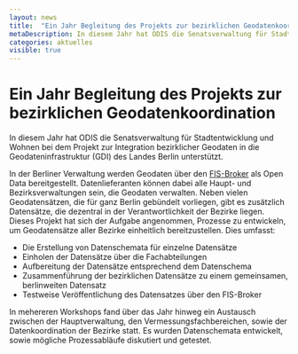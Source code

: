 ```yaml
---
layout: news
title:  "Ein Jahr Begleitung des Projekts zur bezirklichen Geodatenkoordination"
metaDescription: In diesem Jahr hat ODIS die Senatsverwaltung für Stadtentwicklung und Wohnen bei dem Projekt zur Integration bezirklicher Geodaten in die Geodateninfrastruktur (GDI) des Landes Berlin unterstützt.
categories: aktuelles
visible: true
---
```


# Ein Jahr Begleitung des Projekts zur bezirklichen Geodatenkoordination

In diesem Jahr hat ODIS die Senatsverwaltung für Stadtentwicklung und Wohnen bei dem Projekt zur Integration bezirklicher Geodaten in die Geodateninfrastruktur (GDI) des Landes Berlin unterstützt.

In der Berliner Verwaltung werden Geodaten über den [FIS-Broker](https://fbinter.stadt-berlin.de/fb/index.jsp) als Open Data bereitgestellt. Datenlieferanten können dabei alle Haupt- und Bezirksverwaltungen sein, die Geodaten verwalten.
Neben vielen Geodatensätzen, die für ganz Berlin gebündelt vorliegen, gibt es zusätzlich Datensätze, die dezentral in der Verantwortlichkeit der Bezirke liegen. Dieses Projekt hat sich der Aufgabe angenommen, Prozesse zu entwickeln, um Geodatensätze aller Bezirke einheitlich bereitzustellen. Dies umfasst:

- Die Erstellung von Datenschemata für einzelne Datensätze
- Einholen der Datensätze über die Fachabteilungen
- Aufbereitung der Datensätze entsprechend dem Datenschema
- Zusammenführung der bezirklichen Datensätze zu einem gemeinsamen, berlinweiten Datensatz
- Testweise Veröffentlichung des Datensatzes über den FIS-Broker

In mehereren Workshops fand über das Jahr hinweg ein Austausch zwischen der Hauptverwaltung, den Vermessungsfachbereichen, sowie der Datenkoordination der Bezirke statt. Es wurden Datenschemata entwickelt, sowie mögliche Prozessabläufe diskutiert und getestet.